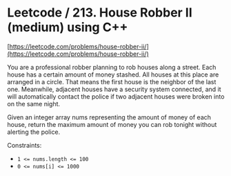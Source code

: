 # Leetcode / 213. House Robber II (medium) using C++

[https://leetcode.com/problems/house-robber-ii/](https://leetcode.com/problems/house-robber-ii/)

You are a professional robber planning to rob houses along a street. Each house has a certain amount of money stashed. All houses at this place are arranged in a circle. That means the first house is the neighbor of the last one. Meanwhile, adjacent houses have a security system connected, and it will automatically contact the police if two adjacent houses were broken into on the same night.

Given an integer array nums representing the amount of money of each house, return the maximum amount of money you can rob tonight without alerting the police.

Constraints:

- `1 <= nums.length <= 100`
- `0 <= nums[i] <= 1000`
